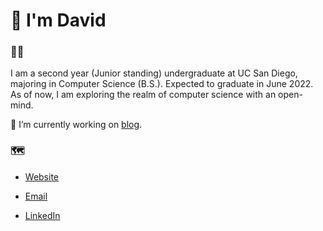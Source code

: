 # :wave: I'm David 

### :technologist:

I am a second year (Junior standing) undergraduate at UC San Diego, majoring in 
Computer Science (B.S.). Expected to graduate in June 2022. As of now, I am exploring 
the realm of computer science with an open-mind.

🔭 I’m currently working on [blog](https://github.com/davidjeong0628/blog). 

### :world_map:

* [Website](https://davidjeong0628.github.io/personal_website/)

* [Email](mailto:davidjeong0628@gmail.com)

* [LinkedIn](https://www.linkedin.com/in/david-jeong-b85488192/)